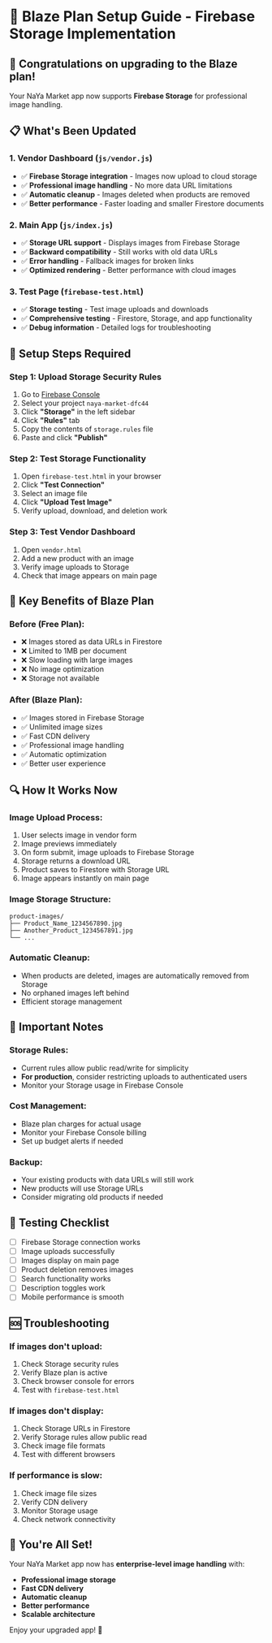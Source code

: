 # 🚀 Blaze Plan Setup Guide - Firebase Storage Implementation

## 🎉 Congratulations on upgrading to the Blaze plan!

Your NaYa Market app now supports **Firebase Storage** for professional image handling.

## 📋 What's Been Updated

### 1. **Vendor Dashboard (`js/vendor.js`)**
- ✅ **Firebase Storage integration** - Images now upload to cloud storage
- ✅ **Professional image handling** - No more data URL limitations
- ✅ **Automatic cleanup** - Images deleted when products are removed
- ✅ **Better performance** - Faster loading and smaller Firestore documents

### 2. **Main App (`js/index.js`)**
- ✅ **Storage URL support** - Displays images from Firebase Storage
- ✅ **Backward compatibility** - Still works with old data URLs
- ✅ **Error handling** - Fallback images for broken links
- ✅ **Optimized rendering** - Better performance with cloud images

### 3. **Test Page (`firebase-test.html`)**
- ✅ **Storage testing** - Test image uploads and downloads
- ✅ **Comprehensive testing** - Firestore, Storage, and app functionality
- ✅ **Debug information** - Detailed logs for troubleshooting

## 🔧 Setup Steps Required

### **Step 1: Upload Storage Security Rules**
1. Go to [Firebase Console](https://console.firebase.google.com/)
2. Select your project `naya-market-dfc44`
3. Click **"Storage"** in the left sidebar
4. Click **"Rules"** tab
5. Copy the contents of `storage.rules` file
6. Paste and click **"Publish"**

### **Step 2: Test Storage Functionality**
1. Open `firebase-test.html` in your browser
2. Click **"Test Connection"**
3. Select an image file
4. Click **"Upload Test Image"**
5. Verify upload, download, and deletion work

### **Step 3: Test Vendor Dashboard**
1. Open `vendor.html`
2. Add a new product with an image
3. Verify image uploads to Storage
4. Check that image appears on main page

## 🎯 Key Benefits of Blaze Plan

### **Before (Free Plan):**
- ❌ Images stored as data URLs in Firestore
- ❌ Limited to 1MB per document
- ❌ Slow loading with large images
- ❌ No image optimization
- ❌ Storage not available

### **After (Blaze Plan):**
- ✅ Images stored in Firebase Storage
- ✅ Unlimited image sizes
- ✅ Fast CDN delivery
- ✅ Professional image handling
- ✅ Automatic optimization
- ✅ Better user experience

## 🔍 How It Works Now

### **Image Upload Process:**
1. User selects image in vendor form
2. Image previews immediately
3. On form submit, image uploads to Firebase Storage
4. Storage returns a download URL
5. Product saves to Firestore with Storage URL
6. Image appears instantly on main page

### **Image Storage Structure:**
```
product-images/
├── Product_Name_1234567890.jpg
├── Another_Product_1234567891.jpg
└── ...
```

### **Automatic Cleanup:**
- When products are deleted, images are automatically removed from Storage
- No orphaned images left behind
- Efficient storage management

## 🚨 Important Notes

### **Storage Rules:**
- Current rules allow public read/write for simplicity
- **For production**, consider restricting uploads to authenticated users
- Monitor your Storage usage in Firebase Console

### **Cost Management:**
- Blaze plan charges for actual usage
- Monitor your Firebase Console billing
- Set up budget alerts if needed

### **Backup:**
- Your existing products with data URLs will still work
- New products will use Storage URLs
- Consider migrating old products if needed

## 🧪 Testing Checklist

- [ ] Firebase Storage connection works
- [ ] Image uploads successfully
- [ ] Images display on main page
- [ ] Product deletion removes images
- [ ] Search functionality works
- [ ] Description toggles work
- [ ] Mobile performance is smooth

## 🆘 Troubleshooting

### **If images don't upload:**
1. Check Storage security rules
2. Verify Blaze plan is active
3. Check browser console for errors
4. Test with `firebase-test.html`

### **If images don't display:**
1. Check Storage URLs in Firestore
2. Verify Storage rules allow public read
3. Check image file formats
4. Test with different browsers

### **If performance is slow:**
1. Check image file sizes
2. Verify CDN delivery
3. Monitor Storage usage
4. Check network connectivity

## 🎊 You're All Set!

Your NaYa Market app now has **enterprise-level image handling** with:
- **Professional image storage**
- **Fast CDN delivery**
- **Automatic cleanup**
- **Better performance**
- **Scalable architecture**

Enjoy your upgraded app! 🚀
